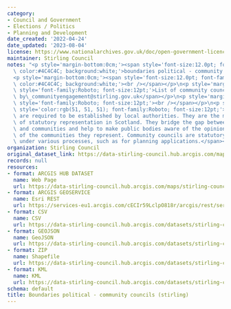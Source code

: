 ```yaml
---
category:
- Council and Government
- Elections / Politics
- Planning and Development
date_created: '2022-04-24'
date_updated: '2023-08-04'
license: https://www.nationalarchives.gov.uk/doc/open-government-licence/version/3/
maintainer: Stirling Council
notes: "<p style='margin-bottom:0cm;'><span style='font-size:12.0pt; font-family:Roboto;\
  \ color:#4C4C4C; background:white;'>boundaries political - community councils (stirling)</span></p>\n\
  <p style='margin-bottom:0cm;'><span style='font-size:12.0pt; font-family:Roboto;\
  \ color:#4C4C4C; background:white;'><br /></span></p>\n<p style='margin-bottom:0cm;'><span\
  \ style='font-family:Roboto; font-size:12pt;'>List of community councils is managed\
  \ by\_communityengagement@stirling.gov.uk</span></p>\n<p style='margin-bottom:0cm;'><span\
  \ style='font-family:Roboto; font-size:12pt;'><br /></span></p>\n<p style='margin-bottom:0cm;'><span\
  \ style='color:rgb(51, 51, 51); font-family:Roboto; font-size:12pt;'>Community councils\
  \ are required to be established by local authorities. They are the most local tier\
  \ of statutory representation in Scotland. They bridge the gap between local authorities\
  \ and communities and help to make public bodies aware of the opinions and needs\
  \ of the communities they represent. Community councils are statutory consultees\
  \ under various processes, such as for planning applications.</span></p>"
organization: Stirling Council
original_dataset_link: https://data-stirling-council.hub.arcgis.com/maps/stirling-council::boundaries-political-community-councils-stirling
records: null
resources:
- format: ARCGIS HUB DATASET
  name: Web Page
  url: https://data-stirling-council.hub.arcgis.com/maps/stirling-council::boundaries-political-community-councils-stirling
- format: ARCGIS GEOSERVICE
  name: Esri REST
  url: https://services-eu1.arcgis.com/cECIr59LclpO818r/arcgis/rest/services/Political_Boundaries_Community_Councils_Stirling/FeatureServer/2
- format: CSV
  name: CSV
  url: https://data-stirling-council.hub.arcgis.com/datasets/stirling-council::boundaries-political-community-councils-stirling.csv?outSR=%7B%22latestWkid%22%3A27700%2C%22wkid%22%3A27700%7D
- format: GEOJSON
  name: GeoJSON
  url: https://data-stirling-council.hub.arcgis.com/datasets/stirling-council::boundaries-political-community-councils-stirling.geojson?outSR=%7B%22latestWkid%22%3A27700%2C%22wkid%22%3A27700%7D
- format: ZIP
  name: Shapefile
  url: https://data-stirling-council.hub.arcgis.com/datasets/stirling-council::boundaries-political-community-councils-stirling.zip?outSR=%7B%22latestWkid%22%3A27700%2C%22wkid%22%3A27700%7D
- format: KML
  name: KML
  url: https://data-stirling-council.hub.arcgis.com/datasets/stirling-council::boundaries-political-community-councils-stirling.kml?outSR=%7B%22latestWkid%22%3A27700%2C%22wkid%22%3A27700%7D
schema: default
title: Boundaries political - community councils (stirling)
---
```

